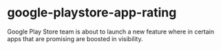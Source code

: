 # google-playstore-app-rating
Google Play Store team is about to launch a new feature where in certain apps that are promising are boosted in visibility.
